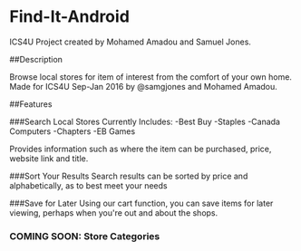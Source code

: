 # Find-It-Android
ICS4U Project created by Mohamed Amadou and Samuel Jones.

##Description

Browse local stores for item of interest from the comfort of your own home. Made for ICS4U Sep-Jan 2016 by @samgjones and Mohamed Amadou.

##Features

###Search Local Stores
Currently Includes:
-Best Buy
-Staples
-Canada Computers
-Chapters
-EB Games

Provides information such as where the item can be purchased, price, website link and title.

###Sort Your Results
Search results can be sorted by price and alphabetically, as to best meet your needs

###Save for Later
Using our cart function, you can save items for later viewing, perhaps when you're out and about the shops.

### COMING SOON: Store Categories
